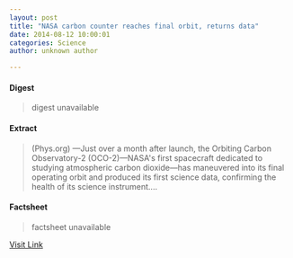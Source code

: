 ```yaml
---
layout: post
title: "NASA carbon counter reaches final orbit, returns data"
date: 2014-08-12 10:00:01
categories: Science
author: unknown author

---
```



#### Digest
>digest unavailable

#### Extract
>(Phys.org) —Just over a month after launch, the Orbiting Carbon Observatory-2 (OCO-2)—NASA's first spacecraft dedicated to studying atmospheric carbon dioxide—has maneuvered into its final operating orbit and produced its first science data, confirming the health of its science instrument....

#### Factsheet
>factsheet unavailable

[Visit Link](http://phys.org/news327039998.html)


